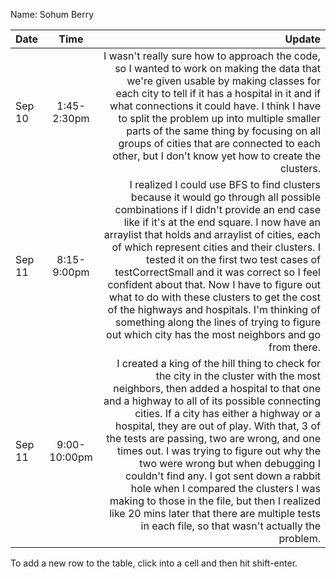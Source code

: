 Name: Sohum Berry

| Date   |     Time     |                                                                                                                                                                                                                                                                                                                                                                                                                                                                                                                                                                                                                                                  Update |
|:-------|:------------:|--------------------------------------------------------------------------------------------------------------------------------------------------------------------------------------------------------------------------------------------------------------------------------------------------------------------------------------------------------------------------------------------------------------------------------------------------------------------------------------------------------------------------------------------------------------------------------------------------------------------------------------------------------:|
| Sep 10 | 1:45-2:30pm  |                                                                                                                                                                                                                     I wasn't really sure how to approach the code, so I wanted to work on making the data that we're given usable by making classes for each city to tell if it has a hospital in it and if what connections it could have. I think I have to split the problem up into multiple smaller parts of the same thing by focusing on all groups of cities that are connected to each other, but I don't know yet how to create the clusters. |
| Sep 11 | 8:15-9:00pm  |                           I realized I could use BFS to find clusters because it would go through all possible combinations if I didn't provide an end case like if it's at the end square. I now have an arraylist that holds and arraylist of cities, each of which represent cities and their clusters. I tested it on the first two test cases of testCorrectSmall and it was correct so I feel confident about that. Now I have to figure out what to do with these clusters to get the cost of the highways and hospitals. I'm thinking of something along the lines of trying to figure out which city has the most neighbors and go from there. |
| Sep 11 | 9:00-10:00pm | I created a king of the hill thing to check for the city in the cluster with the most neighbors, then added a hospital to that one and a highway to all of its possible connecting cities. If a city has either a highway or a hospital, they are out of play. With that, 3 of the tests are passing, two are wrong, and one times out. I was trying to figure out why the two were wrong but when debugging I couldn't find any. I got sent down a rabbit hole when I compared the clusters I was making to those in the file, but then I realized like 20 mins later that there are multiple tests in each file, so that wasn't actually the problem. |


To add a new row to the table, click into a cell and then hit shift-enter.